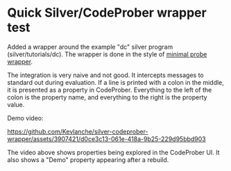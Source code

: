 # Quick Silver/CodeProber wrapper test

Added a wrapper around the example "dc" silver program (silver/tutorials/dc).
The wrapper is done in the style of [minimal probe wrapper](https://github.com/lu-cs-sde/codeprober/tree/master/minimal-probe-wrapper).

The integration is very naive and not good. It intercepts messages to standard out during evaluation. If a line is printed with a colon in the middle, it is presented as a property in CodeProber. Everything to the left of the colon is the property name, and everything to the right is the property value.

Demo video:

https://github.com/Kevlanche/silver-codeprober-wrapper/assets/3907421/d0ce3c13-061e-418a-9b25-229d95bbd903

The video above shows properties being explored in the CodeProber UI. It also shows a "Demo" property appearing after a rebuild.
